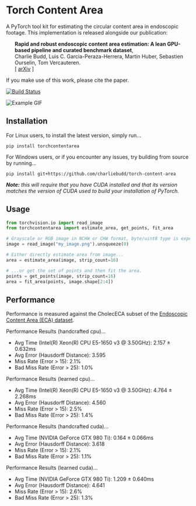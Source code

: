 # Torch Content Area
A PyTorch tool kit for estimating the circular content area in endoscopic footage. This implementation is released alongside our publication:

<ul><b>Rapid and robust endoscopic content area estimation: A lean GPU-based pipeline and curated benchmark dataset</b>,<br>
    Charlie Budd, Luis C. Garcia-Peraza-Herrera, Martin Huber, Sebastien Ourselin, Tom Vercauteren.<br>
    [ <a href="https://arxiv.org/abs/2210.14771">arXiv</a> ]
</ul>

If you make use of this work, please cite the paper.

[![Build Status](https://github.com/charliebudd/torch-content-area/actions/workflows/build.yml/badge.svg)](https://github.com/charliebudd/torch-content-area/actions/workflows/build.yml)

![Example GIF](example.gif?raw=true)

## Installation
For Linux users, to install the latest version, simply run...
```
pip install torchcontentarea
```
For Windows users, or if you encounter any issues, try building from source by running...
```
pip install git+https://github.com/charliebudd/torch-content-area
```
***Note:*** *this will require that you have CUDA installed and that its version matches the version of CUDA used to build your installation of PyTorch.*

## Usage
```python
from torchvision.io import read_image
from torchcontentarea import estimate_area, get_points, fit_area

# Grayscale or RGB image in NCHW or CHW format, byte/uint8 type is expected
image = read_image("my_image.png").unsqueeze(0)

# Either directly estimate area from image...
area = estimate_area(image, strip_count=16)

# ...or get the set of points and then fit the area.
points = get_points(image, strip_count=16)
area = fit_area(points, image.shape[2:4])
```

## Performance
Performance is measured against the CholecECA subset of the [Endoscopic Content Area (ECA) dataset](https://github.com/charliebudd/eca-dataset).
<!-- performance stats start -->

Performance Results (handcrafted cpu)...
- Avg Time (Intel(R) Xeon(R) CPU E5-1650 v3 @ 3.50GHz): 2.157 ± 0.632ms
- Avg Error (Hausdorff Distance): 3.595
- Miss Rate (Error > 15): 2.1%
- Bad Miss Rate (Error > 25): 1.0%

Performance Results (learned cpu)...
- Avg Time (Intel(R) Xeon(R) CPU E5-1650 v3 @ 3.50GHz): 4.764 ± 2.268ms
- Avg Error (Hausdorff Distance): 4.560
- Miss Rate (Error > 15): 2.5%
- Bad Miss Rate (Error > 25): 1.4%

Performance Results (handcrafted cuda)...
- Avg Time (NVIDIA GeForce GTX 980 Ti): 0.164 ± 0.066ms
- Avg Error (Hausdorff Distance): 3.618
- Miss Rate (Error > 15): 2.1%
- Bad Miss Rate (Error > 25): 1.1%

Performance Results (learned cuda)...
- Avg Time (NVIDIA GeForce GTX 980 Ti): 1.209 ± 0.640ms
- Avg Error (Hausdorff Distance): 4.641
- Miss Rate (Error > 15): 2.6%
- Bad Miss Rate (Error > 25): 1.3% 
<!-- performance stats end -->

